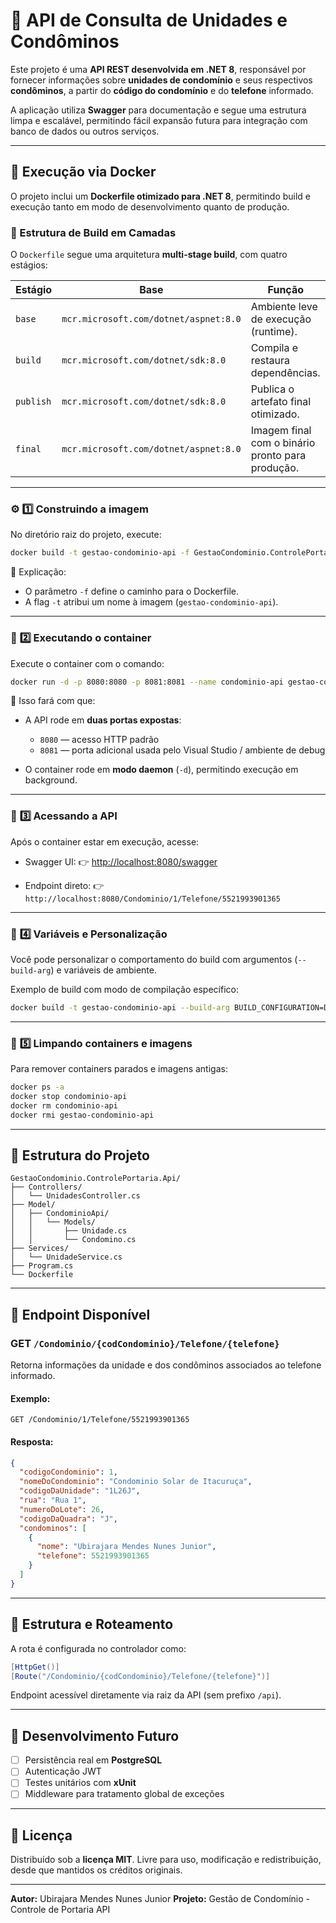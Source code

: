 ﻿# 🏢 API de Consulta de Unidades e Condôminos

Este projeto é uma **API REST desenvolvida em .NET 8**, responsável por fornecer informações sobre **unidades de condomínio** e seus respectivos **condôminos**, a partir do **código do condomínio** e do **telefone** informado.

A aplicação utiliza **Swagger** para documentação e segue uma estrutura limpa e escalável, permitindo fácil expansão futura para integração com banco de dados ou outros serviços.

---

## 🐳 Execução via Docker

O projeto inclui um **Dockerfile otimizado para .NET 8**, permitindo build e execução tanto em modo de desenvolvimento quanto de produção.

### 📁 Estrutura de Build em Camadas

O `Dockerfile` segue uma arquitetura **multi-stage build**, com quatro estágios:

| Estágio   | Base                                  | Função                                           |
| --------- | ------------------------------------- | ------------------------------------------------ |
| `base`    | `mcr.microsoft.com/dotnet/aspnet:8.0` | Ambiente leve de execução (runtime).             |
| `build`   | `mcr.microsoft.com/dotnet/sdk:8.0`    | Compila e restaura dependências.                 |
| `publish` | `mcr.microsoft.com/dotnet/sdk:8.0`    | Publica o artefato final otimizado.              |
| `final`   | `mcr.microsoft.com/dotnet/aspnet:8.0` | Imagem final com o binário pronto para produção. |

---

### ⚙️ **1️⃣ Construindo a imagem**

No diretório raiz do projeto, execute:

```bash
docker build -t gestao-condominio-api -f GestaoCondominio.ControlePortaria.Api/Dockerfile .
```

🔹 Explicação:

* O parâmetro `-f` define o caminho para o Dockerfile.
* A flag `-t` atribui um nome à imagem (`gestao-condominio-api`).

---

### 🧩 **2️⃣ Executando o container**

Execute o container com o comando:

```bash
docker run -d -p 8080:8080 -p 8081:8081 --name condominio-api gestao-condominio-api
```

🔹 Isso fará com que:

* A API rode em **duas portas expostas**:

  * `8080` — acesso HTTP padrão
  * `8081` — porta adicional usada pelo Visual Studio / ambiente de debug
* O container rode em **modo daemon** (`-d`), permitindo execução em background.

---

### 🧭 **3️⃣ Acessando a API**

Após o container estar em execução, acesse:

* Swagger UI:
  👉 [http://localhost:8080/swagger](http://localhost:8080/swagger)

* Endpoint direto:
  👉 `http://localhost:8080/Condominio/1/Telefone/5521993901365`

---

### 🧰 **4️⃣ Variáveis e Personalização**

Você pode personalizar o comportamento do build com argumentos (`--build-arg`) e variáveis de ambiente.

Exemplo de build com modo de compilação específico:

```bash
docker build -t gestao-condominio-api --build-arg BUILD_CONFIGURATION=Debug .
```

---

### 🧹 **5️⃣ Limpando containers e imagens**

Para remover containers parados e imagens antigas:

```bash
docker ps -a
docker stop condominio-api
docker rm condominio-api
docker rmi gestao-condominio-api
```

---

## 🧠 Estrutura do Projeto

```
GestaoCondominio.ControlePortaria.Api/
├── Controllers/
│   └── UnidadesController.cs
├── Model/
│   ├── CondominioApi/
│   │   └── Models/
│   │       ├── Unidade.cs
│   │       └── Condomino.cs
├── Services/
│   └── UnidadeService.cs
├── Program.cs
└── Dockerfile
```

---

## 📡 Endpoint Disponível

### **GET** `/Condominio/{codCondominio}/Telefone/{telefone}`

Retorna informações da unidade e dos condôminos associados ao telefone informado.

#### Exemplo:

```
GET /Condominio/1/Telefone/5521993901365
```

#### Resposta:

```json
{
  "codigoCondominio": 1,
  "nomeDoCondominio": "Condominio Solar de Itacuruça",
  "codigoDaUnidade": "1L26J",
  "rua": "Rua 1",
  "numeroDoLote": 26,
  "codigoDaQuadra": "J",
  "condominos": [
    {
      "nome": "Ubirajara Mendes Nunes Junior",
      "telefone": 5521993901365
    }
  ]
}
```

---

## 📘 Estrutura e Roteamento

A rota é configurada no controlador como:

```csharp
[HttpGet()]
[Route("/Condominio/{codCondominio}/Telefone/{telefone}")]
```

Endpoint acessível diretamente via raiz da API (sem prefixo `/api`).

---

## 🧩 Desenvolvimento Futuro

* [ ] Persistência real em **PostgreSQL**
* [ ] Autenticação JWT
* [ ] Testes unitários com **xUnit**
* [ ] Middleware para tratamento global de exceções

---

## 📄 Licença

Distribuído sob a **licença MIT**.
Livre para uso, modificação e redistribuição, desde que mantidos os créditos originais.

---

**Autor:** Ubirajara Mendes Nunes Junior
**Projeto:** Gestão de Condomínio - Controle de Portaria API
